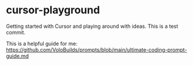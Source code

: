 # cursor-playground
Getting started with Cursor and playing around with ideas. This is a test commit.

This is a helpful guide for me: https://github.com/VoloBuilds/prompts/blob/main/ultimate-coding-prompt-guide.md
